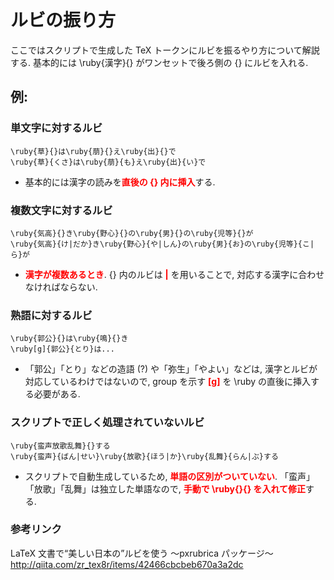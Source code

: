 # ルビの振り方

ここではスクリプトで生成した TeX トークンにルビを振るやり方について解説する. 
基本的には \ruby{漢字}{} がワンセットで後ろ側の {} にルビを入れる. 

## 例: 

### 単文字に対するルビ
```TeX
\ruby{草}{}は\ruby{萠}{}え\ruby{出}{}で
\ruby{草}{くさ}は\ruby{萠}{も}え\ruby{出}{い}で
```
* 基本的には漢字の読みを<span style="color:red">**直後の {} 内に挿入**</span>する. 

### 複数文字に対するルビ
```TeX
\ruby{気高}{}き\ruby{野心}{}の\ruby{男}{}の\ruby{児等}{}が
\ruby{気高}{け|だか}き\ruby{野心}{や|しん}の\ruby{男}{お}の\ruby{児等}{こ|ら}が
```
* <span style="color:red">**漢字が複数あるとき**</span>. {} 内のルビは <span style="color:red">**|**</span> を用いることで, 対応する漢字に合わせなければならない. 

### 熟語に対するルビ
```TeX
\ruby{郭公}{}は\ruby{鳴}{}き
\ruby[g]{郭公}{とり}は...
```
* 「郭公」「とり」などの造語 (?) や「弥生」「やよい」などは, 漢字とルビが対応しているわけではないので, 
group を示す <span style="color:red">**[g]**</span> を \ruby の直後に挿入する必要がある. 

### スクリプトで正しく処理されていないルビ
```TeX
\ruby{蛮声放歌乱舞}{}する
\ruby{蛮声}{ばん|せい}\ruby{放歌}{ほう|か}\ruby{乱舞}{らん|ぶ}する
```
* スクリプトで自動生成しているため, <span style="color:red">**単語の区別がついていない**</span>. 
「蛮声」「放歌」「乱舞」は独立した単語なので, <span style="color:red">**手動で \ruby{}{} を入れて修正**</span>する. 

### 参考リンク
LaTeX 文書で“美しい日本の”ルビを使う ～pxrubrica パッケージ～
<http://qiita.com/zr_tex8r/items/42466cbcbeb670a3a2dc>
